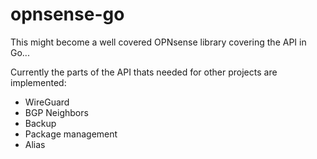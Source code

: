 # opnsense-go

This might become a well covered OPNsense library covering the API in Go...

Currently the parts of the API thats needed for other projects are implemented:

- WireGuard
- BGP Neighbors
- Backup
- Package management
- Alias
